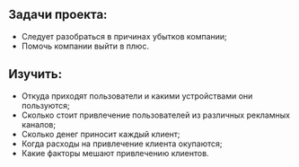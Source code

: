 ## Задачи проекта:
- Следует разобраться в причинах убытков компании;
- Помочь компании выйти в плюс.
## Изучить:
- Откуда приходят пользователи и какими устройствами они пользуются;
- Сколько стоит привлечение пользователей из различных рекламных каналов;
- Сколько денег приносит каждый клиент;
- Когда расходы на привлечение клиента окупаются;
- Какие факторы мешают привлечению клиентов.

